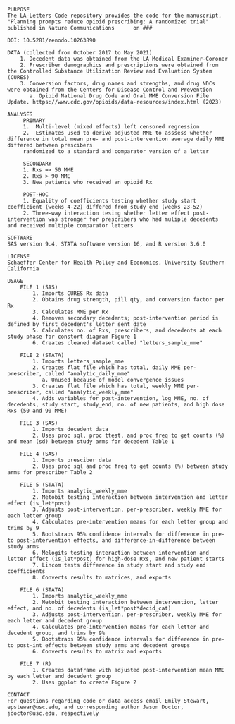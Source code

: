 
    PURPOSE
    The LA-Letters-Code repository provides the code for the manuscript, "Planning prompts reduce opioid prescribing: A randomized trial" published in Nature Communications      on ###

    DOI: 10.5281/zenodo.10263890

    DATA (collected from October 2017 to May 2021)
        1. Decedent data was obtained from the LA Medical Examiner-Coroner
        2. Prescriber demographics and prescriptions were obtained from the Controlled Substance Utilization Review and Evaluation System (CURES)
        3. Conversion factors, drug names and strengths, and drug NDCs were obtained from the Centers for Disease Control and Prevention 
           a. Opioid National Drug Code and Oral MME Conversion File Update. https://www.cdc.gov/opioids/data-resources/index.html (2023)

    ANALYSES 
         PRIMARY
         1.  Multi-level (mixed effects) left censored regression
         2.  Estimates used to derive adjusted MME to asssess whether difference in total mean pre- and post-intervention average daily MME differed between prescibers
         randomized to a standard and comparator version of a letter

         SECONDARY
         1. Rxs => 50 MME
         2. Rxs > 90 MME
         3. New patients who received an opioid Rx
     
         POST-HOC
         1. Equality of coefficients testing whether study start coefficient (weeks 4-22) differed from study end (weeks 23-52)
         2. Three-way interaction tesing whether letter effect post-intervention was stronger for prescribers who had muliple decedents and received multiple comparator letters
     
    SOFTWARE
    SAS version 9.4, STATA software version 16, and R version 3.6.0

    LICENSE
    Schaeffer Center for Health Policy and Economics, University Southern California

    USAGE 
        FILE 1 (SAS)
            1. Imports CURES Rx data 
            2. Obtains drug strength, pill qty, and conversion factor per Rx
            3. Calculates MME per Rx
            4. Removes secondary decedents; post-intervention period is defined by first decedent's letter sent date 
            5. Calculates no. of Rxs, prescribers, and decedents at each study phase for constort diagram Figure 1
            6. Creates cleaned dataset called "letters_sample_mme"

        FILE 2 (STATA)
            1. Imports letters_sample_mme
            2. Creates flat file which has total, daily MME per-prescriber, called "analytic_daily_mme"
               a. Unused because of model convergence issues
            3. Creates flat file which has total, weekly MME per-prescriber, called "analytic_weekly_mme"
            4. Adds variables for post-intervention, log MME, no. of decedents, study start, study_end, no. of new patients, and high dose Rxs (50 and 90 MME)

        FILE 3 (SAS)
            1. Imports decedent data
            2. Uses proc sql, proc ttest, and proc freq to get counts (%) and mean (sd) between study arms for decedent Table 1

        FILE 4 (SAS)
            1. Imports presciber data
            2. Uses proc sql and proc freq to get counts (%) between study arms for prescriber Table 2

        FILE 5 (STATA)
            1. Imports analytic_weekly_mme
            2. Metobit testing interaction between intervention and letter effect (is_let*post)
            3. Adjusts post-intervention, per-prescriber, weekly MME for each letter group
            4. Calculates pre-intervention means for each letter group and trims by 9
            5. Bootstraps 95% confidence intervals for difference in pre- to post-intervention effects, and difference-in-difference between study arms
            6. Melogits testing interaction between intervention and letter effect (is_let*post) for high-dose Rxs, and new patient starts
            7. Lincom tests difference in study start and study end coefficients
            8. Converts results to matrices, and exports

        FILE 6 (STATA)
            1. Imports analytic_weekly_mme
            2. Metobit testing interaction between intervention, letter effect, and no. of decedents (is_let*post*decid_cat)
            3. Adjusts post-intervention, per-prescriber, weekly MME for each letter and decedent group
            4. Calculates pre-intervention means for each letter and decedent group, and trims by 9%
            5. Bootstraps 95% confidence intervals for difference in pre- to post-int effects between study arms and decedent groups
            6. Converts results to matrix and exports

        FILE 7 (R) 
            1. Creates dataframe with adjusted post-intervention mean MME by each letter and decedent group
            2. Uses ggplot to create Figure 2

    CONTACT
    For questions regarding code or data access email Emily Stewart, epstewar@usc.edu, and corresponding author Jason Doctor, jdoctor@usc.edu, respectively 
